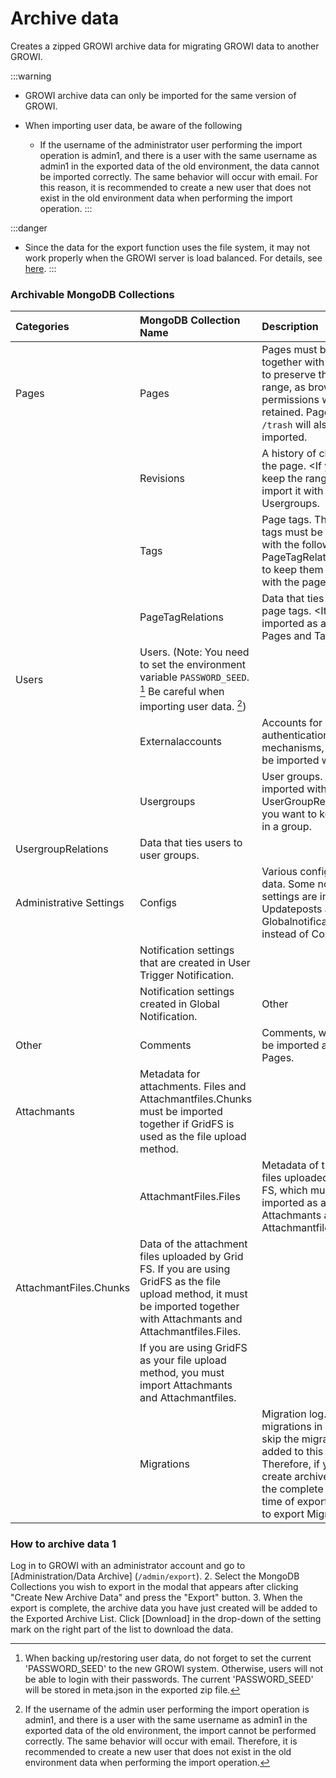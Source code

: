 # Archive data

Creates a zipped GROWI archive data for migrating GROWI data to another GROWI.

:::warning

- GROWI archive data can only be imported for the same version of GROWI.

- When importing user data, be aware of the following

  - If the username of the administrator user performing the import operation is admin1, and there is a user with the same username as admin1 in the exported data of the old environment, the data cannot be imported correctly. The same behavior will occur with email. For this reason, it is recommended to create a new user that does not exist in the old environment data when performing the import operation.
:::

:::danger

- Since the data for the export function uses the file system, it may not work properly when the GROWI server is load balanced. For details, see [here](../admin-cookbook/loadbalance.html#cautionary-points-about-importing-exporting-data).
:::

### Archivable MongoDB Collections

| <div style="white-space: nowrap;">Categories</div>| MongoDB Collection Name | Description |
| :--- | :--- | :--- |
| Pages | Pages | Pages must be imported together with Revisions to preserve the public range, as browsing permissions will be retained. Pages under `/trash` will also be imported. |
|| Revisions | A history of changes to the page. <If you want to keep the range, you must import it with Users and Usergroups. || Tags
|| Tags | Page tags. The following tags must be imported with the following PageTagRelation in order to keep them associated with the page. | Tags
|| PageTagRelations | Data that ties pages to page tags. <It must be imported as a set with Pages and Tags. | Users
| Users | Users. (Note: You need to set the environment variable `PASSWORD_SEED`. [^*1] Be careful when importing user data. [^*2]) |
|| Externalaccounts | Accounts for external authentication mechanisms, which must be imported with Users. || Usergroups
| | Usergroups | User groups. Must be imported with Users and UserGroupRelations if you want to keep users in a group. | | Usergroups.
| UsergroupRelations | Data that ties users to user groups. | | UsergroupRelations
| Administrative Settings | Configs | Various configuration data. Some notification settings are included in Updateposts and Globalnotificationsettings instead of Configs. |Notifications
| | Notification settings that are created in User Trigger Notification. || Globalnotificationsettings
| | Notification settings created in Global Notification. | Other
| Other | Comments | Comments, which must be imported as a set with Pages. | | Attachments
| Attachmants | Metadata for attachments. Files and Attachmantfiles.Chunks must be imported together if GridFS is used as the file upload method. || AttachmantFiles.
|| AttachmantFiles.Files | Metadata of the attached files uploaded by Grid FS, which must be imported as a set with Attachmants and Attachmantfiles.Chunks. || AttachmantFiles.
| AttachmantFiles.Chunks | Data of the attachment files uploaded by Grid FS. If you are using GridFS as the file upload method, it must be imported together with Attachmants and Attachmantfiles.Files. || Bookmark
|| If you are using GridFS as your file upload method, you must import Attachmants and Attachmantfiles. | | Migrations
|| Migrations | Migration log. MongoDB migrations in GROWI will skip the migration files added to this log. Therefore, if you want to create archived data as the complete data at the time of export, you need to export Migrations. | [^*1]: user data

[^*1]: When backing up/restoring user data, do not forget to set the current 'PASSWORD_SEED' to the new GROWI system. Otherwise, users will not be able to login with their passwords. The current 'PASSWORD_SEED' will be stored in meta.json in the exported zip file.

[^*2]: If the username of the admin user performing the import operation is admin1, and there is a user with the same username as admin1 in the exported data of the old environment, the import cannot be performed correctly. The same behavior will occur with email. Therefore, it is recommended to create a new user that does not exist in the old environment data when performing the import operation.

### How to archive data 1

Log in to GROWI with an administrator account and go to [Administration/Data Archive] (`/admin/export`). 2.
Select the MongoDB Collections you wish to export in the modal that appears after clicking "Create New Archive Data" and press the "Export" button. 3.
When the export is complete, the archive data you have just created will be added to the Exported Archive List. Click [Download] in the drop-down of the setting mark on the right part of the list to download the data.
